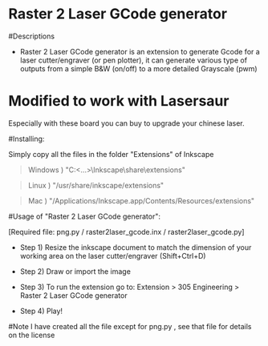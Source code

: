  # Raster 2 Laser GCode generator
 
#Descriptions
- Raster 2 Laser GCode generator is an extension to generate Gcode for a laser cutter/engraver (or pen plotter), it can generate various type of outputs from a simple B&W (on/off) to a more detailed Grayscale (pwm)

# Modified to work with Lasersaur 
Especially with these board you can buy to upgrade your chinese laser.


#Installing:

Simply copy all the files in the folder "Extensions" of Inkscape

>Windows ) "C:\<...>\Inkscape\share\extensions"

>Linux ) "/usr/share/inkscape/extensions"

>Mac ) "/Applications/Inkscape.app/Contents/Resources/extensions"



#Usage of "Raster 2 Laser GCode generator":

[Required file: png.py / raster2laser_gcode.inx / raster2laser_gcode.py]

- Step 1) Resize the inkscape document to match the dimension of your working area on the laser cutter/engraver (Shift+Ctrl+D)

- Step 2) Draw or import the image

- Step 3) To run the extension go to: Extension > 305 Engineering > Raster 2 Laser GCode generator

- Step 4) Play!




#Note
I have created all the file except for png.py , see that file for details on the license
